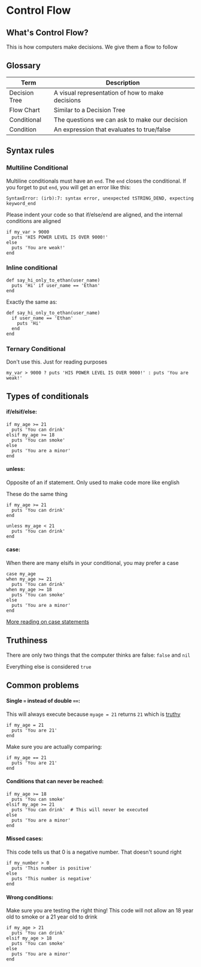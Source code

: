 
# Control Flow

## What's Control Flow?
This is how computers make decisions.  We give them a flow to follow

## Glossary
| Term | Description |
| --- | --- |
| Decision Tree | A visual representation of how to make decisions |
| Flow Chart | Similar to a Decision Tree |
| Conditional | The questions we can ask to make our decision |
| Condition | An expression that evaluates to true/false |

## Syntax rules
### Multiline Conditional
Multiline conditionals must have an `end`.  The `end` closes the conditional.  If you forget to put `end`, you will get an error like this:

`SyntaxError: (irb):7: syntax error, unexpected tSTRING_DEND, expecting keyword_end`

Please indent your code so that if/else/end are aligned, and the internal conditions are aligned

```
if my_var > 9000
  puts 'HIS POWER LEVEL IS OVER 9000!'
else
  puts 'You are weak!'
end
```


### Inline conditional
```
def say_hi_only_to_ethan(user_name)
  puts 'Hi' if user_name == 'Ethan'
end
```

Exactly the same as:
```
def say_hi_only_to_ethan(user_name)
  if user_name == 'Ethan'
    puts 'Hi'
  end
end
```


### Ternary Conditional
Don't use this.  Just for reading purposes

`my_var > 9000 ? puts 'HIS POWER LEVEL IS OVER 9000!' : puts 'You are weak!'`


## Types of conditionals

#### if/elsif/else:
```
if my_age >= 21
  puts 'You can drink'
elsif my_age >= 18
  puts 'You can smoke'
else
  puts 'You are a minor'
end
```


#### unless:
Opposite of an if statement.  Only used to make code more like english

These do the same thing

```
if my_age >= 21
  puts 'You can drink'
end

unless my_age < 21
  puts 'You can drink'
end
```


#### case:
When there are many elsifs in your conditional, you may prefer a case

```
case my_age
when my_age >= 21
  puts 'You can drink'
when my_age >= 18
  puts 'You can smoke'
else
  puts 'You are a minor'
end
```

[More reading on case statements](http://www.skorks.com/2009/08/how-a-ruby-case-statement-works-and-what-you-can-do-with-it/)

## Truthiness
There are only two things that the computer thinks are false: `false` and `nil`

Everything else is considered `true`


## Common problems

#### Single `=` instead of double `==`:

This will always execute because `myage = 21` returns `21` which is [truthy](#truthiness)
```
if my_age = 21
  puts 'You are 21'
end
```

Make sure you are actually comparing:
```
if my_age == 21
  puts 'You are 21'
end
```


#### Conditions that can never be reached:
```
if my_age >= 18
  puts 'You can smoke'
elsif my_age >= 21
  puts 'You can drink'  # This will never be executed
else
  puts 'You are a minor'
end
```


#### Missed cases:
This code tells us that 0 is a negative number.  That doesn't sound right

```
if my_number > 0
  puts 'This number is positive'
else
  puts 'This number is negative'
end
```


#### Wrong conditions:
Make sure you are testing the right thing!
This code will not allow an 18 year old to smoke or a 21 year old to drink

```
if my_age > 21
  puts 'You can drink'
elsif my_age > 18
  puts 'You can smoke'
else
  puts 'You are a minor'
end
```
